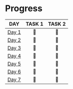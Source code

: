 # Progress

| DAY                                                                            | TASK 1 | TASK 2 |
| ------------------------------------------------------------------------------ | :----: | :----: |
| [Day 1](https://github.com/kotlinski/advent-of-code/tree/main/src/2022/day-01) |   🌟   |   🌟   |
| [Day 2](https://github.com/kotlinski/advent-of-code/tree/main/src/2022/day-02) |   🌟   |   🌟   |
| [Day 3](https://github.com/kotlinski/advent-of-code/tree/main/src/2022/day-03) |   🌟   |   🌟   |
| [Day 4](https://github.com/kotlinski/advent-of-code/tree/main/src/2022/day-04) |   🌟   |   🌟   |
| [Day 5](https://github.com/kotlinski/advent-of-code/tree/main/src/2022/day-05) |   🌟   |   🌟   |
| [Day 6](https://github.com/kotlinski/advent-of-code/tree/main/src/2022/day-06) |   🌟   |   🌟   |
| [Day 7](https://github.com/kotlinski/advent-of-code/tree/main/src/2022/day-07) |   🌟   |   🌟   |
